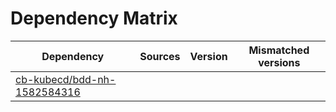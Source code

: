 # Dependency Matrix

Dependency | Sources | Version | Mismatched versions
---------- | ------- | ------- | -------------------
[cb-kubecd/bdd-nh-1582584316](https://github.com/cb-kubecd/bdd-nh-1582584316.git) |  | []() | 

